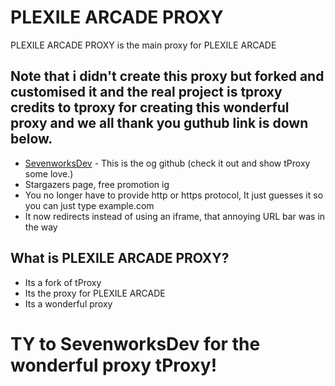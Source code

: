 # PLEXILE ARCADE PROXY
PLEXILE ARCADE PROXY is the main proxy for PLEXILE ARCADE
## Note that i didn't create this proxy but forked and customised it and the real project is tproxy credits to tproxy for creating this wonderful proxy and we all thank you guthub link is down below.
- <a href="(https://github.com/SevenworksDev/tProxy)">SevenworksDev</a>  - This is the og github (check it out and show tProxy some love.)
- Stargazers page, free promotion ig  
- You no longer have to provide http or https protocol, It just guesses it so you can just type example.com  
- It now redirects instead of using an iframe, that annoying URL bar was in the way
## What is PLEXILE ARCADE PROXY?
- Its a fork of tProxy
- Its the proxy for PLEXILE ARCADE
- Its a wonderful proxy

# TY to SevenworksDev for the wonderful proxy tProxy!
